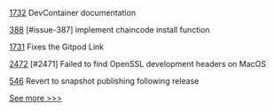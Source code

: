 
[1732](https://github.com/hyperledger/indy-node/pull/1732) DevContainer documentation

[388](https://github.com/hyperledger/cello/pull/388) [#issue-387] implement chaincode install function

[1731](https://github.com/hyperledger/indy-node/pull/1731) Fixes the Gitpod Link

[2472](https://github.com/hyperledger/indy-sdk/pull/2472) [#2471] Failed to find OpenSSL development headers on MacOS

[546](https://github.com/hyperledger/fabric-sdk-node/pull/546) Revert to snapshot publishing following release


[See more >>>](https://start-here.hyperledger.org/pull-requests)

